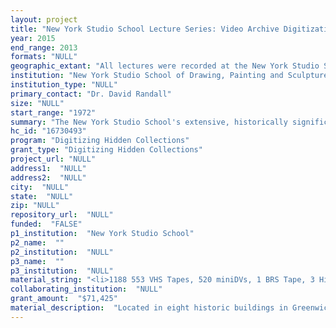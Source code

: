 ```yaml
--- 
layout: project 
title: "New York Studio School Lecture Series: Video Archive Digitization"
year: 2015
end_range: 2013
formats: "NULL"
geographic_extant: "All lectures were recorded at the New York Studio School. Most participants come from the New York City area, but many come either from elsewhere in the country (W. S. Di Piero, Michael Fried, Dana Gioia, Nathan Oliveira) or from other countries (Anthony Caro, William Kentridge, Paula Rego, Euan Uglow)."
institution: "New York Studio School of Drawing, Painting and Sculpture"
institution_type: "NULL"
primary_contact: "Dr. David Randall"
size: "NULL"
start_range: "1972"
summary: "The New York Studio School's extensive, historically significant Lecture Archive captures intellectual currents and cross-currents over 50 years with audio and video recordings of artists, musicians, poets, critics, historians, and scholars. We have already digitized all 790 lectures in the audio portion of the Archive and 200 of the ca. 1400 lectures in the video portion of the Archive. In order to ensure long-term preservation and accessibility of this unique cultural resource, we wish to digitize 1165 of the remaining lectures, so as complete all the prerequisite work for the final stage of our digitization project, in which we will create an Online Digital Archive with the entire Archive uploaded onto a webhost and ready to be posted for public access."
hc_id: "16730493"
program: "Digitizing Hidden Collections"
grant_type: "Digitizing Hidden Collections"
project_url: "NULL"
address1:  "NULL"
address2:  "NULL"
city:  "NULL"
state:  "NULL"
zip: "NULL"
repository_url:  "NULL"
funded:  "FALSE"
p1_institution:  "New York Studio School"
p2_name:  ""
p2_institution:  "NULL"
p3_name:  ""
p3_institution:  "NULL"
material_string: "<li>1188 553 VHS Tapes, 520 miniDVs, 1 BRS Tape, 3 Hi8 Tapes, 4 VHS C Tapes, 19 Sony V32H Tapes, 30 Sony V30H Tapes, and 58 DVDs</li>"
collaborating_institution:  "NULL"
grant_amount:  "$71,425"
material_description:  "Located in eight historic buildings in Greenwich Village, the New York Studio School was formed in 1964 in direct response to the pressing need for an atelier-based school where aspiring young artists could learn drawing, painting, and sculpture without distraction. The School's public lecture program is integral to its mission and belief that developing artists need to be a part of a community of fellow artists, critics, and mentors in order to create meaningful art; and further, that examination of the past, as well as that of contemporary art and theory, is critical to the learning process. The lectures have been recorded throughout the School's existence and are collectively a vital resource documenting the work and ideas of leading figures in the arts in the context and time in which they were presented. \n\n\n\nSince its inception fifty years ago, the New York Studio School's celebrated Evening Lecture Series has presented a broad range of lectures, panel discussions, and dialogues with renowned artists, scholars, and critics, as well as new voices within the visual arts. The content of these lectures ranges from theory to criticism, from individual philosophies of creative practice to the relationship between the various branches of the arts, and from single topic panel discussions to broad historical surveys. The speakers include many of the American and international artists and critics involved in the creation of New York City as one of the premier art centers in the twentieth and twenty-first centuries: visual artists (Louise Bourgeois, Willem de Kooning, Andrew Forge, Red Grooms, Philip Guston, Alex Katz, Lee Krasner, Sol LeWitt, Alice Neel, Julian Schnabel), futurist visionaries (R. Buckminster Fuller), poets (John Ashberry, John Hollander, Kenneth Koch, Stanley Kunitz), musicians (John Cage, Morton Feldman), and art critics (Arthur Danto, Clement Greenberg, Hilton Kramer, Meyer Schapiro, Leo Steinberg)."
---
```

